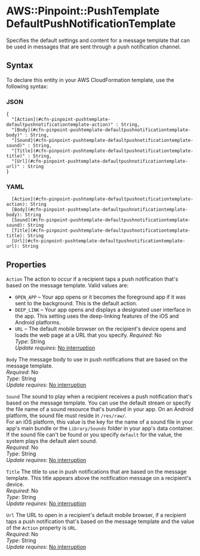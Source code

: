 # AWS::Pinpoint::PushTemplate DefaultPushNotificationTemplate<a name="aws-properties-pinpoint-pushtemplate-defaultpushnotificationtemplate"></a>

Specifies the default settings and content for a message template that can be used in messages that are sent through a push notification channel\.

## Syntax<a name="aws-properties-pinpoint-pushtemplate-defaultpushnotificationtemplate-syntax"></a>

To declare this entity in your AWS CloudFormation template, use the following syntax:

### JSON<a name="aws-properties-pinpoint-pushtemplate-defaultpushnotificationtemplate-syntax.json"></a>

```
{
  "[Action](#cfn-pinpoint-pushtemplate-defaultpushnotificationtemplate-action)" : String,
  "[Body](#cfn-pinpoint-pushtemplate-defaultpushnotificationtemplate-body)" : String,
  "[Sound](#cfn-pinpoint-pushtemplate-defaultpushnotificationtemplate-sound)" : String,
  "[Title](#cfn-pinpoint-pushtemplate-defaultpushnotificationtemplate-title)" : String,
  "[Url](#cfn-pinpoint-pushtemplate-defaultpushnotificationtemplate-url)" : String
}
```

### YAML<a name="aws-properties-pinpoint-pushtemplate-defaultpushnotificationtemplate-syntax.yaml"></a>

```
  [Action](#cfn-pinpoint-pushtemplate-defaultpushnotificationtemplate-action): String
  [Body](#cfn-pinpoint-pushtemplate-defaultpushnotificationtemplate-body): String
  [Sound](#cfn-pinpoint-pushtemplate-defaultpushnotificationtemplate-sound): String
  [Title](#cfn-pinpoint-pushtemplate-defaultpushnotificationtemplate-title): String
  [Url](#cfn-pinpoint-pushtemplate-defaultpushnotificationtemplate-url): String
```

## Properties<a name="aws-properties-pinpoint-pushtemplate-defaultpushnotificationtemplate-properties"></a>

`Action` <a name="cfn-pinpoint-pushtemplate-defaultpushnotificationtemplate-action"></a>
The action to occur if a recipient taps a push notification that's based on the message template\. Valid values are:

- `OPEN_APP` – Your app opens or it becomes the foreground app if it was sent to the background\. This is the default action\.
- `DEEP_LINK` – Your app opens and displays a designated user interface in the app\. This setting uses the deep\-linking features of the iOS and Android platforms\.
- `URL` – The default mobile browser on the recipient's device opens and loads the web page at a URL that you specify\.
  _Required_: No  
  _Type_: String  
  _Update requires_: [No interruption](https://docs.aws.amazon.com/AWSCloudFormation/latest/UserGuide/using-cfn-updating-stacks-update-behaviors.html#update-no-interrupt)

`Body` <a name="cfn-pinpoint-pushtemplate-defaultpushnotificationtemplate-body"></a>
The message body to use in push notifications that are based on the message template\.  
_Required_: No  
_Type_: String  
_Update requires_: [No interruption](https://docs.aws.amazon.com/AWSCloudFormation/latest/UserGuide/using-cfn-updating-stacks-update-behaviors.html#update-no-interrupt)

`Sound` <a name="cfn-pinpoint-pushtemplate-defaultpushnotificationtemplate-sound"></a>
The sound to play when a recipient receives a push notification that's based on the message template\. You can use the default stream or specify the file name of a sound resource that's bundled in your app\. On an Android platform, the sound file must reside in `/res/raw/`\.  
For an iOS platform, this value is the key for the name of a sound file in your app's main bundle or the `Library/Sounds` folder in your app's data container\. If the sound file can't be found or you specify `default` for the value, the system plays the default alert sound\.  
_Required_: No  
_Type_: String  
_Update requires_: [No interruption](https://docs.aws.amazon.com/AWSCloudFormation/latest/UserGuide/using-cfn-updating-stacks-update-behaviors.html#update-no-interrupt)

`Title` <a name="cfn-pinpoint-pushtemplate-defaultpushnotificationtemplate-title"></a>
The title to use in push notifications that are based on the message template\. This title appears above the notification message on a recipient's device\.  
_Required_: No  
_Type_: String  
_Update requires_: [No interruption](https://docs.aws.amazon.com/AWSCloudFormation/latest/UserGuide/using-cfn-updating-stacks-update-behaviors.html#update-no-interrupt)

`Url` <a name="cfn-pinpoint-pushtemplate-defaultpushnotificationtemplate-url"></a>
The URL to open in a recipient's default mobile browser, if a recipient taps a push notification that's based on the message template and the value of the `Action` property is `URL`\.  
_Required_: No  
_Type_: String  
_Update requires_: [No interruption](https://docs.aws.amazon.com/AWSCloudFormation/latest/UserGuide/using-cfn-updating-stacks-update-behaviors.html#update-no-interrupt)
